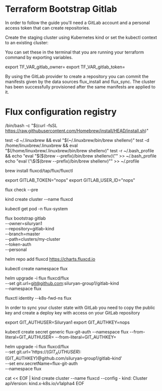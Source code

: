 # Terraform Bootstrap Gitlab

In order to follow the guide you'll need a GitLab account and a personal access token that can create repositories.

Create the staging cluster using Kubernetes kind or set the kubectl context to an existing cluster:

You can set these in the terminal that you are running your terraform command by exporting variables.

export TF_VAR_gitlab_owner=<owner>
export TF_VAR_gitlab_token=<token>

By using the GitLab provider to create a repository you can commit the manifests given by the data sources flux_install and flux_sync. The cluster has been successfully provisioned after the same manifests are applied to it.

# Flux configuration registry

/bin/bash -c "$(curl -fsSL https://raw.githubusercontent.com/Homebrew/install/HEAD/install.sh)"

test -d ~/.linuxbrew && eval "$(~/.linuxbrew/bin/brew shellenv)"
test -d /home/linuxbrew/.linuxbrew && eval "$(/home/linuxbrew/.linuxbrew/bin/brew shellenv)"
test -r ~/.bash_profile && echo "eval \"\$($(brew --prefix)/bin/brew shellenv)\"" >> ~/.bash_profile
echo "eval \"\$($(brew --prefix)/bin/brew shellenv)\"" >> ~/.profile

brew install fluxcd/tap/flux/fluxctl

export GITLAB_TOKEN="nops"
export GITLAB_USER_ID="nops"

flux check --pre

kind create cluster --name fluxcd

kubectl get pod -n flux-system

flux bootstrap gitlab \
  --owner=siluryan1 \
  --repository=gitlab-kind \
  --branch=master \
  --path=clusters/my-cluster \
  --token-auth \
  --personal

helm repo add fluxcd https://charts.fluxcd.io

kubectl create namespace flux

helm upgrade -i flux fluxcd/flux \
--set git.url=git@github.com:siluryan-group1/gitlab-kind \
--namespace flux

fluxctl identity --k8s-fwd-ns flux

In order to sync your cluster state with GitLab you need to copy the public key and create a deploy key with access on your GitLab repository

export GIT_AUTHUSER=Siluryan1
export GIT_AUTHKEY=nops

kubectl create secret generic flux-git-auth --namespace flux --from-literal=GIT_AUTHUSER=<username> --from-literal=GIT_AUTHKEY=<token>

helm upgrade -i flux fluxcd/flux \
--set git.url='https://$(GIT_AUTHUSER):$(GIT_AUTHKEY)@github.com/siluryan-group1/gitlab-kind' \
--set env.secretName=flux-git-auth \
--namespace flux

cat << EOF | kind create cluster --name fluxcd --config -
kind: Cluster
apiVersion: kind.x-k8s.io/v1alpha4
EOF